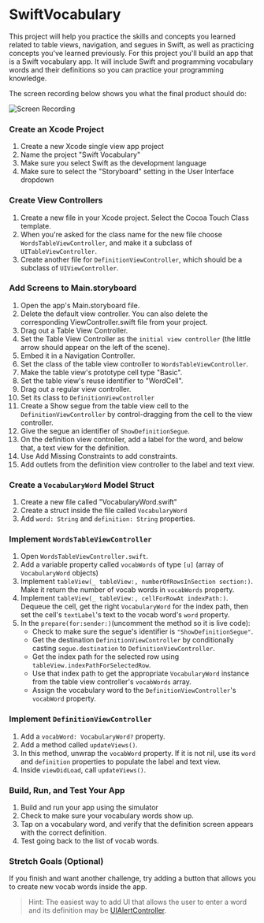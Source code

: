 # SwiftVocabulary

This project will help you practice the skills and concepts you learned related to table views, navigation, and segues in Swift, as well as practicing concepts you've learned previously. For this project you'll build an app that is a Swift vocabulary app. It will include Swift and programming vocabulary words and their definitions so you can practice your programming knowledge.

The screen recording below shows you what the final product should do:

![Screen Recording](https://github.com/LambdaSchool/SwiftVocabulary/blob/master/ScreenRecording.gif)

### Create an Xcode Project

1. Create a new Xcode single view app project
2. Name the project "Swift Vocabulary"
3. Make sure you select Swift as the development language
4. Make sure to select the "Storyboard" setting in the User Interface dropdown

### Create View Controllers

1. Create a new file in your Xcode project. Select the Cocoa Touch Class template.
2. When you're asked for the class name for the new file choose `WordsTableViewController`, and make it a subclass of `UITableViewController`.
3. Create another file for `DefinitionViewController`, which should be a subclass of `UIViewController`.

### Add Screens to Main.storyboard

1. Open the app's Main.storyboard file.
2. Delete the default view controller. You can also delete the corresponding ViewController.swift file from your project.
3. Drag out a Table View Controller.
4. Set the Table View Controller as the `initial view controller` (the little arrow should appear on the left of the scene).
5. Embed it in a Navigation Controller.
6. Set the class of the table view controller to `WordsTableViewController`.
7. Make the table view's prototype cell type "Basic".
8. Set the table view's reuse identifier to "WordCell".
9. Drag out a regular view controller.
10. Set its class to `DefinitionViewController`
11. Create a Show segue from the table view cell to the `DefinitionViewController` by control-dragging from the cell to the view controller.
12. Give the segue an identifier of `ShowDefinitionSegue`.
13. On the definition view controller, add a label for the word, and below that, a text view for the definition.
14. Use Add Missing Constraints to add constraints.
15. Add outlets from the definition view controller to the label and text view.

### Create a `VocabularyWord` Model Struct

1. Create a new file called "VocabularyWord.swift"
2. Create a struct inside the file called `VocabularyWord`
3. Add `word: String` and `definition: String` properties.

### Implement `WordsTableViewController`

1. Open `WordsTableViewController.swift`.
2. Add a variable property called `vocabWords` of type `[u]` (array of `VocabularyWord` objects)
3. Implement `tableView(_ tableView:, numberOfRowsInSection section:)`. Make it return the number of vocab words in `vocabWords` property.
4. Implement `tableView(_ tableView:, cellForRowAt indexPath:)`. Dequeue the cell, get the right `VocabularyWord` for the index path, then set the cell's `textLabel`'s text to the vocab word's `word` property.
5. In the `prepare(for:sender:)`(uncomment the method so it is live code):
    * Check to make sure the segue's identifier is `"ShowDefinitionSegue"`.
    * Get the destination `DefinitionViewController` by conditionally casting `segue.destination` to `DefinitionViewController`.
    * Get the index path for the selected row using `tableView.indexPathForSelectedRow`.
    * Use that index path to get the appropriate `VocabularyWord` instance from the table view controller's `vocabWords` array.
    * Assign the vocabulary word to the `DefinitionViewController`'s `vocabWord` property.

### Implement `DefinitionViewController`

1. Add a `vocabWord: VocabularyWord?` property.
2. Add a method called `updateViews()`. 
3. In this method, unwrap the `vocabWord` property. If it is not nil, use its `word` and `definition` properties to populate the label and text view.
4. Inside `viewDidLoad`, call `updateViews()`.

### Build, Run, and Test Your App

1. Build and run your app using the simulator
2. Check to make sure your vocabulary words show up.
3. Tap on a vocabulary word, and verify that the definition screen appears with the correct definition.
4. Test going back to the list of vocab words.

### Stretch Goals (Optional)

If you finish and want another challenge, try adding a button that allows you to create new vocab words inside the app.

> Hint: The easiest way to add UI that allows the user to enter a word and its definition may be [UIAlertController](https://developer.apple.com/documentation/uikit/uialertcontroller).

